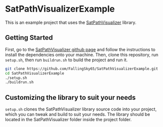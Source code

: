 # SatPathVisualizerExample

This is an example project that uses the [SatPathVisualizer](https://github.com/FallingSky65/SatPathVisualizer) library.

## Getting Started

First, go to the [SatPathVisualizer github page](https://github.com/FallingSky65/SatPathVisualizer) and follow the instructions to install the dependencies onto your machine. Then, clone this repository, run `setup.sh`, then run `buildrun.sh` to build the project and run it.

``` bash
git clone https://github.com/FallingSky65/SatPathVisualizerExample.git SatPathVisualizerExample
cd SatPathVisualizerExample
./setup.sh
./buildrun.sh
```

## Customizing the library to suit your needs

`setup.sh` clones the SatPathVisualizer library source code into your project, which you can tweak and build to suit your needs. The library should be located in the SatPathVisualizer folder inside the project folder.
